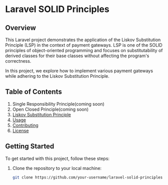 # Laravel SOLID Principles

## Overview

This Laravel project demonstrates the application of the Liskov Substitution Principle (LSP) in the context of payment gateways. LSP is one of the SOLID principles of object-oriented programming and focuses on substitutability of derived classes for their base classes without affecting the program's correctness.

In this project, we explore how to implement various payment gateways while adhering to the Liskov Substitution Principle.

## Table of Contents

1. Single Responsibility Principle(coming soon)
2. Open Closed Principle(coming soon)
3. [Liskov Substitution Principle](https://dev.to/asifzcpe/empowering-your-laravel-application-mastering-payment-gateways-with-the-liskov-substitution-principle-30pg)
4. [Usage](#usage)
5. [Contributing](#contributing)
6. [License](#license)

## Getting Started

To get started with this project, follow these steps:

1. Clone the repository to your local machine:

   ```bash
   git clone https://github.com/your-username/laravel-solid-principles.git
